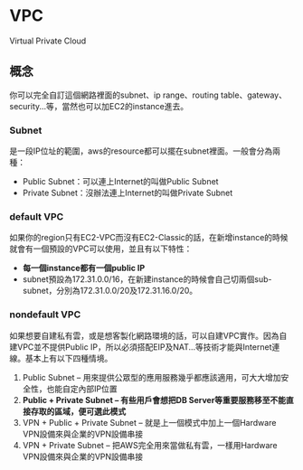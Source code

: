 # VPC
Virtual Private Cloud

## 概念
你可以完全自訂這個網路裡面的subnet、ip range、routing table、gateway、security...等，當然也可以加EC2的instance進去。

### Subnet
是一段IP位址的範圍，aws的resource都可以擺在subnet裡面。一般會分為兩種：
* Public Subnet：可以連上Internet的叫做Public Subnet
* Private Subnet：沒辦法連上Internet的叫做Private Subnet

### default VPC
如果你的region只有EC2-VPC而沒有EC2-Classic的話，在新增instance的時候就會有一個預設的VPC可以使用，並且有以下特性：
* **每一個instance都有一個public IP**
* subnet預設為172.31.0.0/16，在新建instance的時候會自己切兩個sub-subnet，分別為172.31.0.0/20及172.31.16.0/20。

### nondefault VPC
如果想要自建私有雲，或是想客製化網路環境的話，可以自建VPC實作。因為自建VPC並不提供Public IP，所以必須搭配EIP及NAT...等技術才能與Internet連線。基本上有以下四種情境。

1. Public Subnet – 用來提供公眾型的應用服務幾乎都應該適用，可大大增加安全性，也能自定內部IP位置
2. **Public + Private Subnet – 有些用戶會想把DB Server等重要服務移至不能直接存取的區域，便可選此模式**
3. VPN + Public + Private Subnet – 就是上一個模式中加上一個Hardware VPN設備來與企業的VPN設備串接
4. VPN + Private Subnet – 把AWS完全用來當做私有雲，一樣用Hardware VPN設備來與企業的VPN設備串接